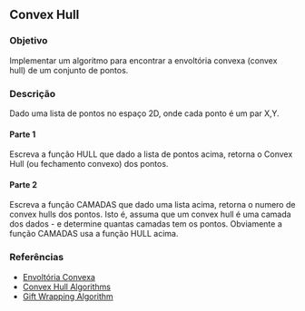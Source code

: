## Convex Hull

### Objetivo
Implementar um algoritmo para encontrar a envoltória convexa (convex hull) de um conjunto de pontos.

### Descrição
Dado uma lista de pontos no espaço 2D, onde cada ponto é um par X,Y.

#### Parte 1
Escreva a função HULL que dado a lista de pontos acima, retorna o Convex Hull (ou
fechamento convexo) dos pontos.

#### Parte 2
Escreva a função CAMADAS que dado uma lista acima, retorna o numero de convex hulls
dos pontos. Isto é, assuma que um convex hull é uma camada dos dados - e determine quantas
camadas tem os pontos. Obviamente a função CAMADAS usa a função HULL acima.

### Referências
- [Envoltória Convexa](https://pt.wikipedia.org/wiki/Envoltória_convexa)
- [Convex Hull Algorithms](https://en.wikipedia.org/wiki/Convex_hull_algorithms)
- [Gift Wrapping Algorithm](https://en.wikipedia.org/wiki/Gift_wrapping_algorithm)

